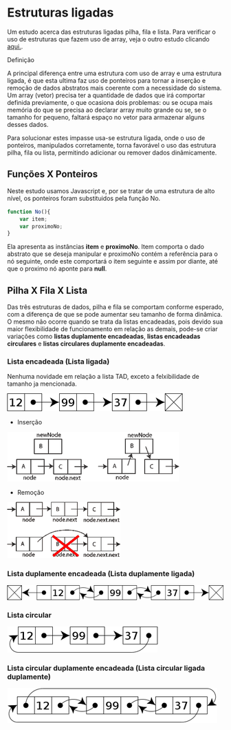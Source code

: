 # Estruturas ligadas

Um estudo acerca das estruturas ligadas pilha, fila e lista. Para verificar o uso de estruturas que fazem uso de array, veja o outro estudo clicando [aqui.]().

Definição

A principal diferença entre uma estrutura com uso de array e uma estrutura ligada, é que esta ultima faz uso de ponteiros para tornar a inserção e remoção de dados abstratos mais coerente com a necessidade do sistema. Um array (vetor) precisa ter a quantidade de dados que irá comportar definida previamente, o que ocasiona dois problemas: ou se ocupa mais memória do que se precisa ao declarar array muito grande ou se, se o tamanho for pequeno, faltará espaço no vetor para armazenar alguns desses dados.

Para solucionar estes impasse usa-se estrutura ligada, onde o uso de ponteiros, manipulados corretamente, torna favorável o uso das estrutura pilha, fila ou lista, permitindo adicionar ou remover dados dinâmicamente.

## Funções X Ponteiros

Neste estudo usamos Javascript e, por se tratar de uma estrutura de alto nível, os ponteiros foram substituidos pela função No.

```js
function No(){
	var item;
	var proximoNo;
}
```

Ela apresenta as instâncias <b>item</b> e <b>proximoNo</b>. Item comporta o dado abstrato que se deseja manipular e proximoNo contém a referência para o nó seguinte, onde este comportará o item seguinte e assim por diante, até que o proximo nó aponte para <b>null</b>.

## Pilha X Fila X Lista

Das três estruturas de dados, pilha e fila se comportam conforme esperado, com a diferença de que se pode aumentar seu tamanho de forma dinâmica. O mesmo não ocorre quando se trata da listas encadeadas, pois devido sua maior flexibilidade de funcionamento em relação as demais, pode-se criar variações como <b>listas duplamente encadeadas</b>, <b>listas encadeadas circulares</b> e <b>listas circulares duplamente encadeadas</b>.

### Lista encadeada (Lista ligada)

Nenhuma novidade em relação a lista TAD, exceto a felxibilidade de tamanho ja mencionada.

<img src="img/lista_encadeada.png" aling="center"> 

* Inserção

<img src="img/insere.png" aling="center"> 

* Remoção

<img src="img/remove.png" aling="center">

### Lista duplamente encadeada (Lista duplamente ligada)

<img src="img/duplamente_encadeada.png" aling="center">

### Lista circular

<img src="img/circular.png" aling="center">

### Lista circular duplamente encadeada (Lista circular ligada duplamente)

<img src="img/circular_dupla.png" aling="center">
